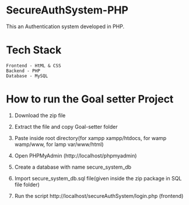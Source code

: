 # SecureAuthSystem-PHP

This an Authentication system developed in PHP.

# Tech Stack

```
Frontend - HtML & CSS
Backend - PHP
Database - MySQL

```

# How to run the Goal setter Project

1. Download the zip file

2. Extract the file and copy Goal-setter folder

3. Paste inside root directory(for xampp xampp/htdocs, for wamp wamp/www, for lamp var/www/html)

4. Open PHPMyAdmin (http://localhost/phpmyadmin)

5. Create a database with name secure_system_db

6. Import secure_system_db.sql file(given inside the zip package in SQL file folder)

7. Run the script http://localhost/secureAuthSystem/login.php (frontend)
